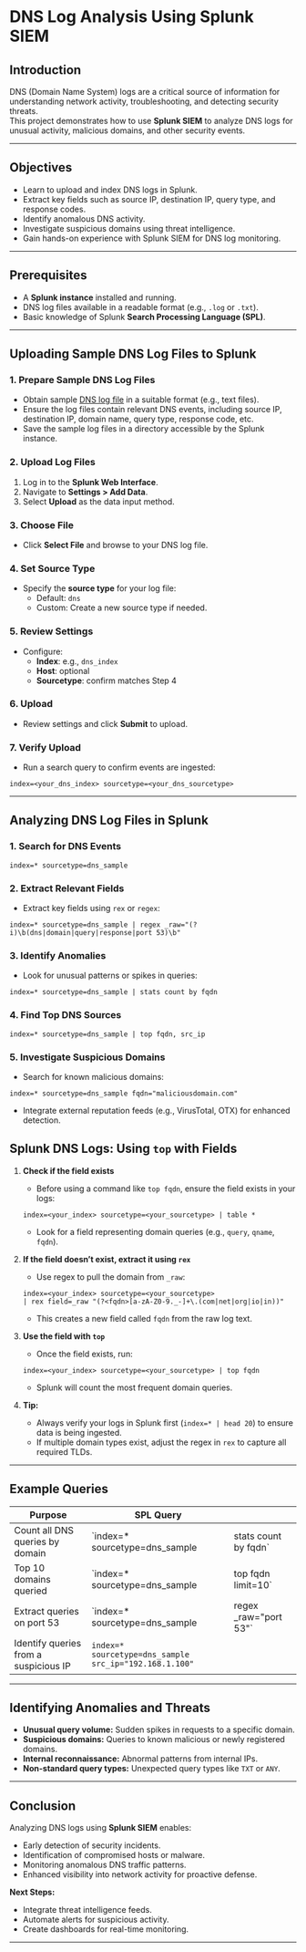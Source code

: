 # DNS Log Analysis Using Splunk SIEM



## Introduction
DNS (Domain Name System) logs are a critical source of information for understanding network activity, troubleshooting, and detecting security threats.  
This project demonstrates how to use **Splunk SIEM** to analyze DNS logs for unusual activity, malicious domains, and other security events.

---

## Objectives
- Learn to upload and index DNS logs in Splunk.  
- Extract key fields such as source IP, destination IP, query type, and response codes.  
- Identify anomalous DNS activity.  
- Investigate suspicious domains using threat intelligence.  
- Gain hands-on experience with Splunk SIEM for DNS log monitoring.  

---

## Prerequisites
- A **Splunk instance** installed and running.  
- DNS log files available in a readable format (e.g., `.log` or `.txt`).  
- Basic knowledge of Splunk **Search Processing Language (SPL)**.  

---

## Uploading Sample DNS Log Files to Splunk

### 1. Prepare Sample DNS Log Files
- Obtain sample [DNS log file](https://www.secrepo.com/maccdc2012/dns.log.gz) in a suitable format (e.g., text files).
- Ensure the log files contain relevant DNS events, including source IP, destination IP, domain name, query type, response code, etc.
- Save the sample log files in a directory accessible by the Splunk instance.

### 2. Upload Log Files
1. Log in to the **Splunk Web Interface**.  
2. Navigate to **Settings > Add Data**.  
3. Select **Upload** as the data input method.  

### 3. Choose File
- Click **Select File** and browse to your DNS log file.

### 4. Set Source Type
- Specify the **source type** for your log file:  
  - Default: `dns`  
  - Custom: Create a new source type if needed.

### 5. Review Settings
- Configure:  
  - **Index**: e.g., `dns_index`  
  - **Host**: optional  
  - **Sourcetype**: confirm matches Step 4  

### 6. Upload
- Review settings and click **Submit** to upload.

### 7. Verify Upload
- Run a search query to confirm events are ingested:  
```spl
index=<your_dns_index> sourcetype=<your_dns_sourcetype>
```

---

## Analyzing DNS Log Files in Splunk

### 1. Search for DNS Events

```spl
index=* sourcetype=dns_sample
```

### 2. Extract Relevant Fields

* Extract key fields using `rex` or `regex`:

```spl
index=* sourcetype=dns_sample | regex _raw="(?i)\b(dns|domain|query|response|port 53)\b"
```

### 3. Identify Anomalies

* Look for unusual patterns or spikes in queries:

```spl
index=* sourcetype=dns_sample | stats count by fqdn
```

### 4. Find Top DNS Sources

```spl
index=* sourcetype=dns_sample | top fqdn, src_ip
```

### 5. Investigate Suspicious Domains

* Search for known malicious domains:

```spl
index=* sourcetype=dns_sample fqdn="maliciousdomain.com"
```

* Integrate external reputation feeds (e.g., VirusTotal, OTX) for enhanced detection.

## Splunk DNS Logs: Using `top` with Fields

1. **Check if the field exists**

   * Before using a command like `top fqdn`, ensure the field exists in your logs:

   ```spl
   index=<your_index> sourcetype=<your_sourcetype> | table *
   ```

   * Look for a field representing domain queries (e.g., `query`, `qname`, `fqdn`).

2. **If the field doesn’t exist, extract it using `rex`**

   * Use regex to pull the domain from `_raw`:

   ```spl
   index=<your_index> sourcetype=<your_sourcetype>
   | rex field=_raw "(?<fqdn>[a-zA-Z0-9._-]+\.(com|net|org|io|in))"
   ```

   * This creates a new field called `fqdn` from the raw log text.

3. **Use the field with `top`**

   * Once the field exists, run:

   ```spl
   index=<your_index> sourcetype=<your_sourcetype> | top fqdn
   ```

   * Splunk will count the most frequent domain queries.

4. **Tip:**

   * Always verify your logs in Splunk first (`index=* | head 20`) to ensure data is being ingested.
   * If multiple domain types exist, adjust the regex in `rex` to capture all required TLDs.



---

## Example Queries

| Purpose                               | SPL Query                                              |                         |
| ------------------------------------- | ------------------------------------------------------ | ----------------------- |
| Count all DNS queries by domain       | \`index=\* sourcetype=dns\_sample                      | stats count by fqdn\`   |
| Top 10 domains queried                | \`index=\* sourcetype=dns\_sample                      | top fqdn limit=10\`     |
| Extract queries on port 53            | \`index=\* sourcetype=dns\_sample                      | regex \_raw="port 53"\` |
| Identify queries from a suspicious IP | `index=* sourcetype=dns_sample src_ip="192.168.1.100"` |                         |

---

## Identifying Anomalies and Threats

* **Unusual query volume:** Sudden spikes in requests to a specific domain.
* **Suspicious domains:** Queries to known malicious or newly registered domains.
* **Internal reconnaissance:** Abnormal patterns from internal IPs.
* **Non-standard query types:** Unexpected query types like `TXT` or `ANY`.

---

## Conclusion

Analyzing DNS logs using **Splunk SIEM** enables:

* Early detection of security incidents.
* Identification of compromised hosts or malware.
* Monitoring anomalous DNS traffic patterns.
* Enhanced visibility into network activity for proactive defense.

**Next Steps:**

* Integrate threat intelligence feeds.
* Automate alerts for suspicious activity.
* Create dashboards for real-time monitoring.

---

